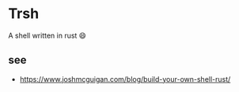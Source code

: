 # Trsh
A shell written in rust 😄

## see
- https://www.joshmcguigan.com/blog/build-your-own-shell-rust/
